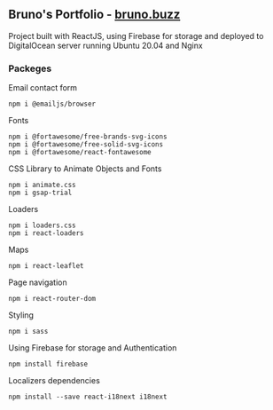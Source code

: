 ## Bruno's Portfolio - [bruno.buzz](https://bruno.buzz/)

Project built with ReactJS, using Firebase for storage and deployed to DigitalOcean server running Ubuntu 20.04 and Nginx

### Packeges

Email contact form

```
npm i @emailjs/browser
```

Fonts

```
npm i @fortawesome/free-brands-svg-icons
npm i @fortawesome/free-solid-svg-icons
npm i @fortawesome/react-fontawesome
```

CSS Library to Animate Objects and Fonts

```
npm i animate.css
npm i gsap-trial
```

Loaders

```
npm i loaders.css
npm i react-loaders
```

Maps

```
npm i react-leaflet
```

Page navigation

```
npm i react-router-dom
```

Styling

```
npm i sass
```

Using Firebase for storage and Authentication

```
npm install firebase
```

Localizers dependencies

```
npm install --save react-i18next i18next
```
